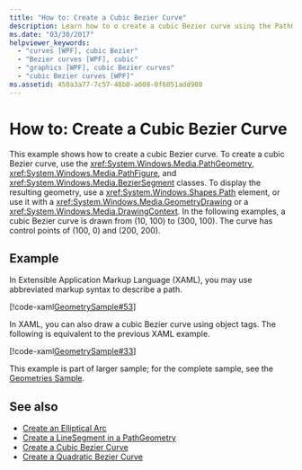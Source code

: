 ```yaml
---
title: "How to: Create a Cubic Bezier Curve"
description: Learn how to o create a cubic Bezier curve using the PathGeometry, PathFigure, and BezierSegment classes.
ms.date: "03/30/2017"
helpviewer_keywords: 
  - "curves [WPF], cubic Bezier"
  - "Bezier curves [WPF], cubic"
  - "graphics [WPF], cubic Bezier curves"
  - "cubic Bezier curves [WPF]"
ms.assetid: 450a3a77-7c57-48b0-a008-0f6051add980
---
```

# How to: Create a Cubic Bezier Curve
This example shows how to create a cubic Bezier curve. To create a cubic Bezier curve, use the <xref:System.Windows.Media.PathGeometry>, <xref:System.Windows.Media.PathFigure>, and <xref:System.Windows.Media.BezierSegment> classes.  To display the resulting geometry, use a <xref:System.Windows.Shapes.Path> element, or use it with a <xref:System.Windows.Media.GeometryDrawing> or a <xref:System.Windows.Media.DrawingContext>. In the following examples, a cubic Bezier curve is drawn from (10, 100) to (300, 100). The curve has control points of (100, 0) and (200, 200).  
  
## Example  

 In Extensible Application Markup Language (XAML), you may use abbreviated markup syntax to describe a path.  
  
 [!code-xaml[GeometrySample#53](~/samples/snippets/csharp/VS_Snippets_Wpf/GeometrySample/CS/geometryattributesyntaxexample.xaml#53)]
  
 In XAML, you can also draw a cubic Bezier curve using object tags. The following is equivalent to the previous XAML example.  
  
 [!code-xaml[GeometrySample#33](~/samples/snippets/csharp/VS_Snippets_Wpf/GeometrySample/CS/pathgeometryexample.xaml#33)]  
  
 This example is part of larger sample; for the complete sample, see the [Geometries Sample](https://github.com/Microsoft/WPF-Samples/tree/master/Graphics/Geometry).  
  
## See also

- [Create an Elliptical Arc](how-to-create-an-elliptical-arc.md)
- [Create a LineSegment in a PathGeometry](how-to-create-a-linesegment-in-a-pathgeometry.md)
- [Create a Cubic Bezier Curve](how-to-create-a-cubic-bezier-curve.md)
- [Create a Quadratic Bezier Curve](how-to-create-a-quadratic-bezier-curve.md)
